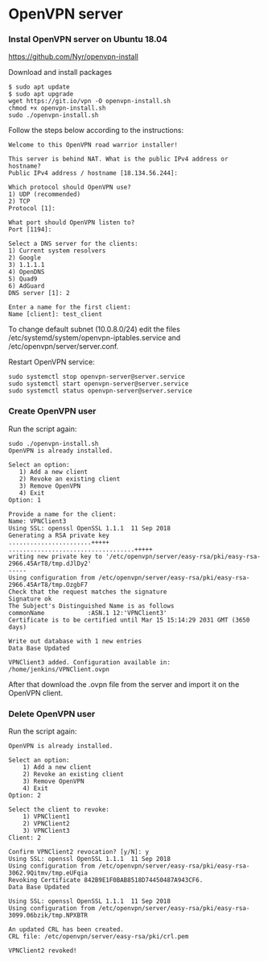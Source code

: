 # OpenVPN server

### Instal OpenVPN server on Ubuntu 18.04
https://github.com/Nyr/openvpn-install

Download and install packages
```
$ sudo apt update
$ sudo apt upgrade
wget https://git.io/vpn -O openvpn-install.sh
chmod +x openvpn-install.sh
sudo ./openvpn-install.sh
```

Follow the steps below according to the instructions:
```
Welcome to this OpenVPN road warrior installer!

This server is behind NAT. What is the public IPv4 address or hostname?
Public IPv4 address / hostname [18.134.56.244]:

Which protocol should OpenVPN use?
1) UDP (recommended)
2) TCP
Protocol [1]:

What port should OpenVPN listen to?
Port [1194]:

Select a DNS server for the clients:
1) Current system resolvers
2) Google
3) 1.1.1.1
4) OpenDNS
5) Quad9
6) AdGuard
DNS server [1]: 2

Enter a name for the first client:
Name [client]: test_client
```

To change default subnet (10.0.8.0/24) edit the files /etc/systemd/system/openvpn-iptables.service and /etc/openvpn/server/server.conf.

Restart OpenVPN service:
```
sudo systemctl stop openvpn-server@server.service
sudo systemctl start openvpn-server@server.service
sudo systemctl status openvpn-server@server.service
```

### Create OpenVPN user
Run the script again:
```
sudo ./openvpn-install.sh
OpenVPN is already installed.

Select an option:
   1) Add a new client
   2) Revoke an existing client
   3) Remove OpenVPN
   4) Exit
Option: 1

Provide a name for the client:
Name: VPNClient3
Using SSL: openssl OpenSSL 1.1.1  11 Sep 2018
Generating a RSA private key
.......................+++++
...................................+++++
writing new private key to '/etc/openvpn/server/easy-rsa/pki/easy-rsa-2966.45ArT8/tmp.dJlDy2'
-----
Using configuration from /etc/openvpn/server/easy-rsa/pki/easy-rsa-2966.45ArT8/tmp.OzgbF7
Check that the request matches the signature
Signature ok
The Subject's Distinguished Name is as follows
commonName            :ASN.1 12:'VPNClient3'
Certificate is to be certified until Mar 15 15:14:29 2031 GMT (3650 days)

Write out database with 1 new entries
Data Base Updated

VPNClient3 added. Configuration available in: /home/jenkins/VPNClient.ovpn
```
After that download the .ovpn file from the server and import it on the OpenVPN client.

### Delete OpenVPN user
Run the script again:
```
OpenVPN is already installed.

Select an option:
    1) Add a new client
    2) Revoke an existing client
    3) Remove OpenVPN
    4) Exit
Option: 2

Select the client to revoke:
    1) VPNClient1
    2) VPNClient2
    3) VPNClient3
Client: 2

Confirm VPNClient2 revocation? [y/N]: y
Using SSL: openssl OpenSSL 1.1.1  11 Sep 2018
Using configuration from /etc/openvpn/server/easy-rsa/pki/easy-rsa-3062.9Qitmv/tmp.eUFqia
Revoking Certificate 842B9E1F0BAB8518D74450487A943CF6.
Data Base Updated

Using SSL: openssl OpenSSL 1.1.1  11 Sep 2018
Using configuration from /etc/openvpn/server/easy-rsa/pki/easy-rsa-3099.06bzik/tmp.NPXBTR

An updated CRL has been created.
CRL file: /etc/openvpn/server/easy-rsa/pki/crl.pem

VPNClient2 revoked!
```
